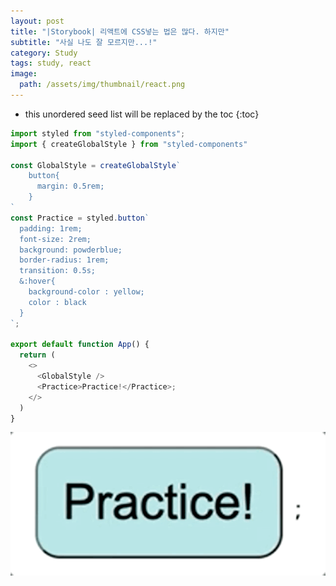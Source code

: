 ```yaml
---
layout: post
title: "|Storybook| 리액트에 CSS넣는 법은 많다. 하지만"
subtitle: "사실 나도 잘 모르지만...!"
category: Study
tags: study, react
image:
  path: /assets/img/thumbnail/react.png
---
```


* this unordered seed list will be replaced by the toc
{:toc}

<!--more-->

```JavaScript
import styled from "styled-components";
import { createGlobalStyle } from "styled-components"

const GlobalStyle = createGlobalStyle`
    button{
      margin: 0.5rem;
    }
`
const Practice = styled.button`
  padding: 1rem;
  font-size: 2rem;
  background: powderblue;
  border-radius: 1rem;
  transition: 0.5s;
  &:hover{  
    background-color : yellow;
    color : black
  }
`;

export default function App() {
  return (
    <>
      <GlobalStyle />
      <Practice>Practice!</Practice>;
    </>
  )
}

```
![결과물은](/assets/img/2022-12-22/practice.gif)